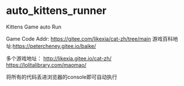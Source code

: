 # auto_kittens_runner
Kittens Game auto Run

Game Code Addr: https://gitee.com/likexia/cat-zh/tree/main
游戏百科地址:https://petercheney.gitee.io/baike/

多个游戏地址：
http://likexia.gitee.io/cat-zh/
https://lolitalibrary.com/maomao/

将所有的代码丢进浏览器的console即可自动执行